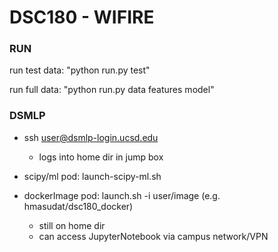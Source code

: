 # DSC180 - WIFIRE

### **RUN**

run test data: "python run.py test"

run full data: "python run.py data features model"

### **DSMLP**


- ssh user@dsmlp-login.ucsd.edu 
  - logs into home dir in jump box

- scipy/ml pod: launch-scipy-ml.sh 

- dockerImage pod: launch.sh -i user/image  (e.g. hmasudat/dsc180_docker)

  - still on home dir
  - can access JupyterNotebook via campus network/VPN

